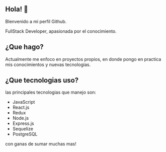 ## Hola! 👋 
BIenvenido a mi perfil Github.

FullStack Developer, apasionada por el conocimiento. 

## ¿Que hago?
Actualmente me enfoco en proyectos propios, en donde pongo en practica mis conocimientos y nuevas tecnologias.

## ¿Que tecnologias uso?
las principales tecnologias que manejo son:
<ul>
  <li>JavaScript</li>
  <li>React.js</li>
  <li>Redux</li>
  <li>Node.js</li>
  <li>Express.js</li>
  <li>Sequelize</li>
  <li>PostgreSQL</li>
</ul> 

con ganas de sumar muchas mas!









